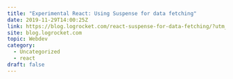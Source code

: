 ```yaml
---
title: "Experimental React: Using Suspense for data fetching"
date: 2019-11-29T14:00:25Z
link: https://blog.logrocket.com/react-suspense-for-data-fetching/?utm_medium=RSS&utm_source=hune
site: blog.logrocket.com
topic: Webdev
category:
  - Uncategorized
  - react
draft: false
---
```

